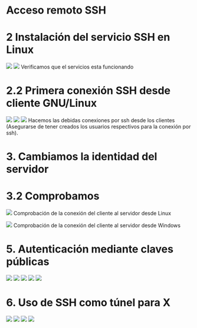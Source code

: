 
# Acceso remoto SSH

# 2 Instalación del servicio SSH en Linux

![](https://github.com/DAVIDQR22/add20-21-david-quintero/blob/master/U1/Practica2/ssh/imagenes/comprobacion2-1.PNG)
![](https://github.com/DAVIDQR22/add20-21-david-quintero/blob/master/U1/Practica2/ssh/imagenes/comprobacion2-1-1.PNG)
Verificamos que el servicios esta funcionando

# 2.2 Primera conexión SSH desde cliente GNU/Linux
![](https://github.com/DAVIDQR22/add20-21-david-quintero/blob/master/U1/Practica2/ssh/imagenes/comprobacion2-2.PNG)
![](https://github.com/DAVIDQR22/add20-21-david-quintero/blob/master/U1/Practica2/ssh/imagenes/comprobacion2-2-1.PNG)
![](https://github.com/DAVIDQR22/add20-21-david-quintero/blob/master/U1/Practica2/ssh/imagenes/comprobacion2-2-2.PNG)
Hacemos las debidas conexiones por ssh desde los clientes (Asegurarse de tener creados los usuarios respectivos para la conexión por ssh).

# 3. Cambiamos la identidad del servidor

# 3.2 Comprobamos
![](https://github.com/DAVIDQR22/add20-21-david-quintero/blob/master/U1/Practica2/ssh/imagenes/comprobacion3-2.PNG)
Comprobación de la conexión del cliente al servidor desde Linux

![](https://github.com/DAVIDQR22/add20-21-david-quintero/blob/master/U1/Practica2/ssh/imagenes/comprobacion3-2-windows.PNG)
Comprobación de la conexión del cliente al servidor desde Windows

# 5. Autenticación mediante claves públicas
![](https://github.com/DAVIDQR22/add20-21-david-quintero/blob/master/U1/Practica2/ssh/imagenes/comprobacion5-1.PNG)
![](https://github.com/DAVIDQR22/add20-21-david-quintero/blob/master/U1/Practica2/ssh/imagenes/comprobacion5-2.PNG)
![](https://github.com/DAVIDQR22/add20-21-david-quintero/blob/master/U1/Practica2/ssh/imagenes/comprobacion5-3.PNG)
![](https://github.com/DAVIDQR22/add20-21-david-quintero/blob/master/U1/Practica2/ssh/imagenes/comprobacion5-4.PNG)
![](https://github.com/DAVIDQR22/add20-21-david-quintero/blob/master/U1/Practica2/ssh/imagenes/comprobacion5-5.PNG)

# 6. Uso de SSH como túnel para X
![](https://github.com/DAVIDQR22/add20-21-david-quintero/blob/master/U1/Practica2/ssh/imagenes/comprobacion6-1.PNG)
![](https://github.com/DAVIDQR22/add20-21-david-quintero/blob/master/U1/Practica2/ssh/imagenes/comprobacion6-2.PNG)
![](https://github.com/DAVIDQR22/add20-21-david-quintero/blob/master/U1/Practica2/ssh/imagenes/comprobacion6-3.PNG)
![](https://github.com/DAVIDQR22/add20-21-david-quintero/blob/master/U1/Practica2/ssh/imagenes/comprobacion6-4.PNG)







